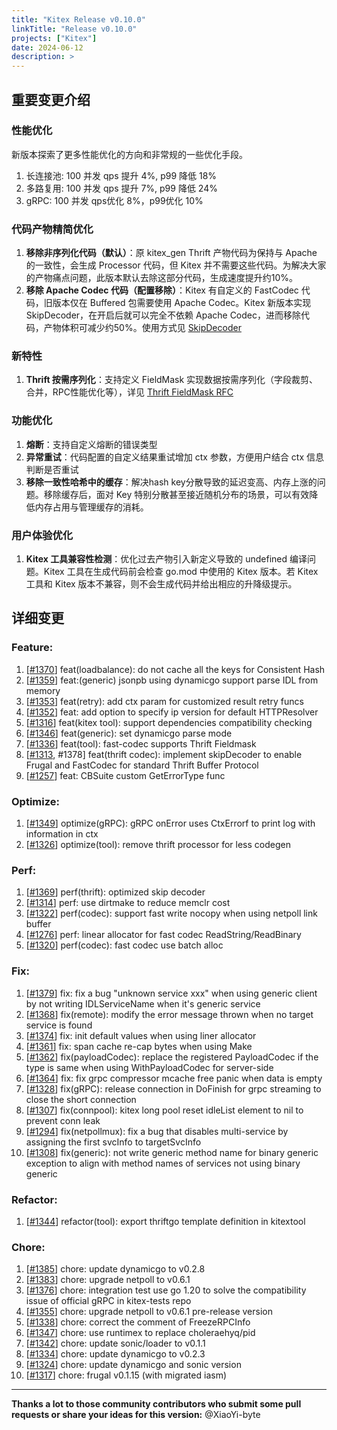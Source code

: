 ```yaml
---
title: "Kitex Release v0.10.0"
linkTitle: "Release v0.10.0"
projects: ["Kitex"]
date: 2024-06-12
description: >
---
```


## **重要变更介绍**

### 性能优化
新版本探索了更多性能优化的方向和非常规的一些优化手段。
1. 长连接池: 100 并发 qps 提升 4%, p99 降低 18%
2. 多路复用: 100 并发 qps 提升 7%, p99 降低 24%
3. gRPC: 100 并发 qps优化 8%，p99优化 10%
   
### 代码产物精简优化
1. **移除非序列化代码（默认）**：原 kitex_gen Thrift 产物代码为保持与 Apache 的一致性，会生成 Processor 代码，但 Kitex 并不需要这些代码。为解决大家的产物痛点问题，此版本默认去除这部分代码，生成速度提升约10%。
2. **移除 Apache Codec 代码（配置移除）**：Kitex 有自定义的 FastCodec 代码，旧版本仅在 Buffered 包需要使用 Apache Codec。Kitex 新版本实现 SkipDecoder，在开启后就可以完全不依赖 Apache Codec，进而移除代码，产物体积可减少约50%。使用方式见 [SkipDecoder](/zh/docs/kitex/Tutorials/code-gen/skip_decoder.md)

### 新特性
1. **Thrift 按需序列化**：支持定义 FieldMask 实现数据按需序列化（字段裁剪、合并，RPC性能优化等），详见 [Thrift FieldMask RFC](https://github.com/cloudwego/thriftgo/tree/main/fieldmask)

### 功能优化
1. **熔断**：支持自定义熔断的错误类型
2. **异常重试**：代码配置的自定义结果重试增加 ctx 参数，方便用户结合 ctx 信息判断是否重试
3. **移除一致性哈希中的缓存**：解决hash key分散导致的延迟变高、内存上涨的问题。移除缓存后，面对 Key 特别分散甚至接近随机分布的场景，可以有效降低内存占用与管理缓存的消耗。

### 用户体验优化
1. **Kitex 工具兼容性检测**：优化过去产物引入新定义导致的 undefined 编译问题。Kitex 工具在生成代码前会检查 go.mod 中使用的 Kitex 版本。若 Kitex 工具和 Kitex 版本不兼容，则不会生成代码并给出相应的升降级提示。


## **详细变更**

### Feature:
1. [[#1370](https://github.com/cloudwego/kitex/pull/1370)] feat(loadbalance): do not cache all the keys for Consistent Hash
2. [[#1359](https://github.com/cloudwego/kitex/pull/1359)] feat:(generic) jsonpb using dynamicgo support parse IDL from memory
3. [[#1353](https://github.com/cloudwego/kitex/pull/1353)] feat(retry): add ctx param for customized result retry funcs
4. [[#1352](https://github.com/cloudwego/kitex/pull/1352)] feat: add option to specify ip version for default HTTPResolver
5. [[#1316](https://github.com/cloudwego/kitex/pull/1316)] feat(kitex tool): support dependencies compatibility checking
6. [[#1346](https://github.com/cloudwego/kitex/pull/1346)] feat(generic): set dynamicgo parse mode
8. [[#1336](https://github.com/cloudwego/kitex/pull/1336)] feat(tool): fast-codec supports Thrift Fieldmask
9. [[#1313](https://github.com/cloudwego/kitex/pull/1313), #1378] feat(thrift codec): implement skipDecoder to enable Frugal and FastCodec for standard Thrift Buffer Protocol
10. [[#1257](https://github.com/cloudwego/kitex/pull/1257)] feat: CBSuite custom GetErrorType func

### Optimize:
1. [[#1349](https://github.com/cloudwego/kitex/pull/1349)] optimize(gRPC): gRPC onError uses CtxErrorf to print log with information in ctx
2. [[#1326](https://github.com/cloudwego/kitex/pull/1326)] optimize(tool): remove thrift processor for less codegen

### Perf:
1. [[#1369](https://github.com/cloudwego/kitex/pull/1369)] perf(thrift): optimized skip decoder
2. [[#1314](https://github.com/cloudwego/kitex/pull/1314)] perf: use dirtmake to reduce memclr cost
3. [[#1322](https://github.com/cloudwego/kitex/pull/1322)] perf(codec): support fast write nocopy when using netpoll link buffer
4. [[#1276](https://github.com/cloudwego/kitex/pull/1276)] perf: linear allocator for fast codec ReadString/ReadBinary
5. [[#1320](https://github.com/cloudwego/kitex/pull/1320)] perf(codec): fast codec use batch alloc

### Fix:
1. [[#1379](https://github.com/cloudwego/kitex/pull/1379)] fix: fix a bug "unknown service xxx" when using generic client by not writing IDLServiceName when it's generic service
2. [[#1368](https://github.com/cloudwego/kitex/pull/1368)] fix(remote): modify the error message thrown when no target service is found
3. [[#1374](https://github.com/cloudwego/kitex/pull/1374)] fix: init default values when using liner allocator
4. [[#1361](https://github.com/cloudwego/kitex/pull/1361)] fix: span cache re-cap bytes when using Make
5. [[#1362](https://github.com/cloudwego/kitex/pull/1362)] fix(payloadCodec): replace the registered PayloadCodec if the type is same when using WithPayloadCodec for server-side
6. [[#1364](https://github.com/cloudwego/kitex/pull/1364)] fix: fix grpc compressor mcache free panic when data is empty
7. [[#1328](https://github.com/cloudwego/kitex/pull/1328)] fix(gRPC): release connection in DoFinish for grpc streaming to close the short connection
8. [[#1307](https://github.com/cloudwego/kitex/pull/1307)] fix(connpool): kitex long pool reset idleList element to nil to prevent conn leak
9. [[#1294](https://github.com/cloudwego/kitex/pull/1294)] fix(netpollmux): fix a bug that disables multi-service by assigning the first svcInfo to targetSvcInfo
10. [[#1308](https://github.com/cloudwego/kitex/pull/1308)] fix(generic): not write generic method name for binary generic exception to align with method names of services not using binary generic

### Refactor:
 1. [[#1344](https://github.com/cloudwego/kitex/pull/1344)] refactor(tool): export thriftgo template definition in kitextool

### Chore:
1. [[#1385](https://github.com/cloudwego/kitex/pull/1385)] chore: update dynamicgo to v0.2.8
2. [[#1383](https://github.com/cloudwego/kitex/pull/1383)] chore: upgrade netpoll to v0.6.1
3. [[#1376](https://github.com/cloudwego/kitex/pull/1376)] chore: integration test use go 1.20 to solve the compatibility issue of official gRPC in kitex-tests repo
4. [[#1355](https://github.com/cloudwego/kitex/pull/1355)] chore: upgrade netpoll to v0.6.1 pre-release version
5. [[#1338](https://github.com/cloudwego/kitex/pull/1338)] chore: correct the comment of FreezeRPCInfo
6. [[#1347](https://github.com/cloudwego/kitex/pull/1347)] chore: use runtimex to replace choleraehyq/pid
7. [[#1342](https://github.com/cloudwego/kitex/pull/1342)] chore: update sonic/loader to v0.1.1
8. [[#1334](https://github.com/cloudwego/kitex/pull/1334)] chore: update dynamicgo to v0.2.3
9. [[#1324](https://github.com/cloudwego/kitex/pull/1324)] chore: update dynamicgo and sonic version
10. [[#1317](https://github.com/cloudwego/kitex/pull/1317)] chore: frugal v0.1.15 (with migrated iasm)

------
**Thanks a lot to those community contributors who submit some pull requests or share your ideas for this version:** 
@XiaoYi-byte
